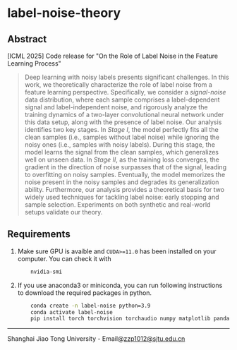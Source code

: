 # label-noise-theory

## Abstract 
[ICML 2025] Code release for "On the Role of Label Noise in the Feature Learning Process"

> Deep learning with noisy labels presents significant challenges. In this work, we theoretically characterize the role of label noise from a feature learning perspective. Specifically, we consider a *signal-noise* data distribution, where each sample comprises a label-dependent signal and label-independent noise, and rigorously analyze the training dynamics of a two-layer convolutional neural network under this data setup, along with the presence of label noise. Our analysis identifies two key stages. In *Stage I*, the model perfectly fits all the clean samples (i.e., samples without label noise) while ignoring the noisy ones (i.e., samples with noisy labels). During this stage, the model learns the signal from the clean samples, which generalizes well on unseen data. In *Stage II*, as the training loss converges, the gradient in the direction of noise surpasses that of the signal, leading to overfitting on noisy samples. Eventually, the model memorizes the noise present in the noisy samples and degrades its generalization ability. Furthermore, our analysis provides a theoretical basis for two widely used techniques for tackling label noise: early stopping and sample selection. Experiments on both synthetic and real-world setups validate our theory.

## Requirements

1. Make sure GPU is avaible and `CUDA>=11.0` has been installed on your computer. You can check it with
    ```bash
        nvidia-smi
    ```
2. If you use anaconda3 or miniconda, you can run following instructions to download the required packages in python.
    ```bash
        conda create -n label-noise python=3.9
        conda activate label-noise
        pip install torch torchvision torchaudio numpy matplotlib pandas shap
    ```

---------------------------------------------------------------------------------
Shanghai Jiao Tong University - Email@[zzp1012@sjtu.edu.cn](zzp1012@sjtu.edu.cn)
